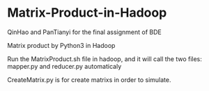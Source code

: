 # Matrix-Product-in-Hadoop

QinHao and PanTianyi  for the final assignment of BDE

Matrix product by Python3 in Hadoop

Run the MatrixProduct.sh file in hadoop, and it will call the two files: mapper.py and reducer.py automaticaly   

CreateMatrix.py is for create matrixs in order to simulate. 

